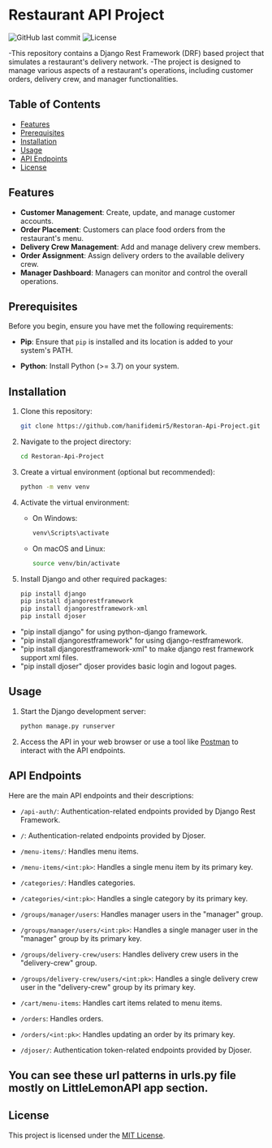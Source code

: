 # Restaurant API Project

![GitHub last commit](https://img.shields.io/github/last-commit/hanifidemir5/Restoran-Api-Project)
![License](https://img.shields.io/badge/license-MIT-blue)

-This repository contains a Django Rest Framework (DRF)
 based project that simulates a restaurant's delivery network.
-The project is designed to manage various aspects of a restaurant's operations,
 including customer orders, delivery crew, and manager functionalities.

## Table of Contents

- [Features](#features)
- [Prerequisites](#prerequisites)
- [Installation](#installation)
- [Usage](#usage)
- [API Endpoints](#api-endpoints)
- [License](#license)

## Features

- **Customer Management**: Create, update, and manage customer accounts.
- **Order Placement**: Customers can place food orders from the restaurant's menu.
- **Delivery Crew Management**: Add and manage delivery crew members.
- **Order Assignment**: Assign delivery orders to the available delivery crew.
- **Manager Dashboard**: Managers can monitor and control the overall operations.

## Prerequisites

Before you begin, ensure you have met the following requirements:

- **Pip**: Ensure that `pip` is installed and its location is added to your system's PATH.

- **Python**: Install Python (>= 3.7) on your system.


## Installation

1. Clone this repository:

   ```bash
   git clone https://github.com/hanifidemir5/Restoran-Api-Project.git
   ```

2. Navigate to the project directory:

   ```bash
   cd Restoran-Api-Project
   ```

3. Create a virtual environment (optional but recommended):

   ```bash
   python -m venv venv
   ```

4. Activate the virtual environment:

   - On Windows:

     ```bash
     venv\Scripts\activate
     ```

   - On macOS and Linux:

     ```bash
     source venv/bin/activate
     ```

5. Install Django and other required packages:

    ```bash
   pip install django
   pip install djangorestframework
   pip install djangorestframework-xml
   pip install djoser
   ```
  - "pip install django" for using python-django framework.
  - "pip install  djangorestframework" for using django-restframework.
  - "pip install djangorestframework-xml" to make django rest framework support xml files.
  - "pip install djoser" djoser provides basic login and logout pages.

## Usage

1. Start the Django development server:

   ```bash
   python manage.py runserver
   ```

2. Access the API in your web browser or use a tool like [Postman](https://www.postman.com/) to interact with the API endpoints.

## API Endpoints

Here are the main API endpoints and their descriptions:

- `/api-auth/`: Authentication-related endpoints provided by Django Rest Framework.

- `/`: Authentication-related endpoints provided by Djoser.

- `/menu-items/`: Handles menu items.

- `/menu-items/<int:pk>`: Handles a single menu item by its primary key.

- `/categories/`: Handles categories.

- `/categories/<int:pk>`: Handles a single category by its primary key.

- `/groups/manager/users`: Handles manager users in the "manager" group.

- `/groups/manager/users/<int:pk>`: Handles a single manager user in the "manager" group by its primary key.

- `/groups/delivery-crew/users`: Handles delivery crew users in the "delivery-crew" group.

- `/groups/delivery-crew/users/<int:pk>`: Handles a single delivery crew user in the "delivery-crew" group by its primary key.

- `/cart/menu-items`: Handles cart items related to menu items.

- `/orders`: Handles orders.

- `/orders/<int:pk>`: Handles updating an order by its primary key.

- `/djoser/`: Authentication token-related endpoints provided by Djoser.

## You can see these url patterns in urls.py file mostly on LittleLemonAPI app section.

## License

This project is licensed under the [MIT License](LICENSE).

